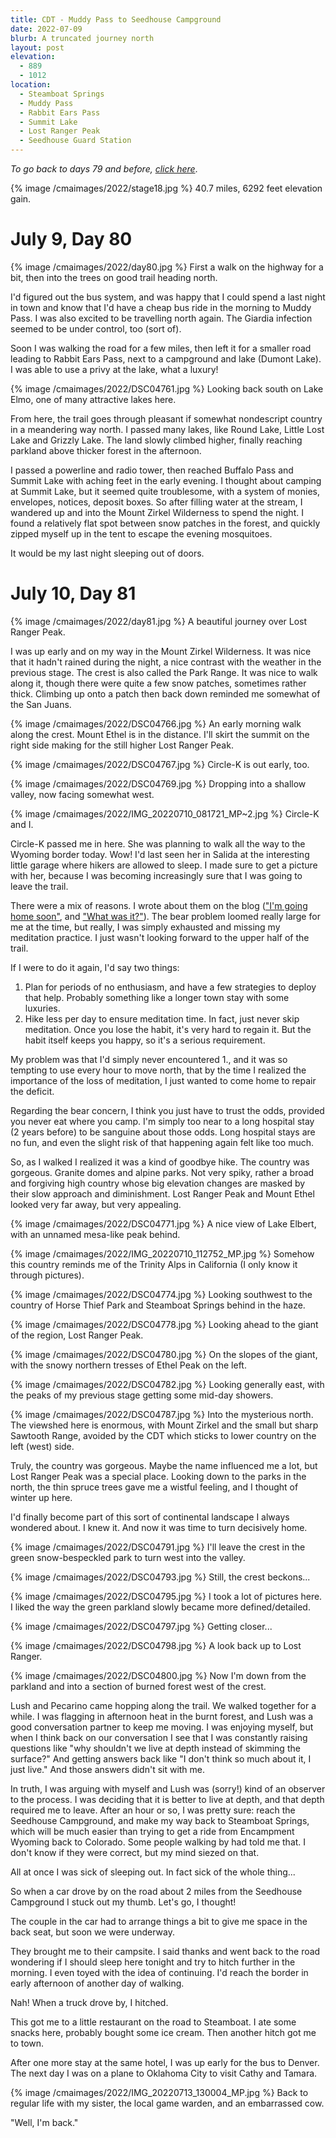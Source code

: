 ```yaml
---
title: CDT - Muddy Pass to Seedhouse Campground
date: 2022-07-09
blurb: A truncated journey north
layout: post
elevation:
  - 889
  - 1012
location:
  - Steamboat Springs
  - Muddy Pass
  - Rabbit Ears Pass
  - Summit Lake
  - Lost Ranger Peak
  - Seedhouse Guard Station
---
```


*To go back to days 79 and before, [click here](grand-lake-steamboat-springs.html)*.

{% image /cmaimages/2022/stage18.jpg %}
40.7 miles, 6292 feet elevation gain.

# July 9, Day 80

{% image /cmaimages/2022/day80.jpg %}
First a walk on the highway for a bit, then into the trees on good trail
heading north.

I'd figured out the bus system, and was happy that I could spend a last
night in town and know that I'd have a cheap bus ride in the morning to
Muddy Pass. I was also excited to be travelling north again. The Giardia
infection seemed to be under control, too (sort of).

Soon I was walking the road for a few miles, then left it for a smaller
road leading to Rabbit Ears Pass, next to a campground and lake (Dumont
Lake). I was able to use a privy at the lake, what a luxury!

{% image /cmaimages/2022/DSC04761.jpg %}
Looking back south on Lake Elmo, one of many attractive lakes here.

From here, the trail goes through pleasant if somewhat nondescript country
in a meandering way north. I passed many lakes, like Round Lake, Little
Lost Lake and Grizzly Lake. The land slowly climbed higher, finally
reaching parkland above thicker forest in the afternoon.

I passed a powerline and radio tower, then reached Buffalo Pass and
Summit Lake with aching feet in the early evening. I thought about
camping at Summit Lake, but it seemed quite troublesome, with a system
of monies, envelopes, notices, deposit boxes. So after filling water
at the stream, I wandered up and into the Mount Zirkel Wilderness
to spend the night. I found a relatively flat spot between snow patches
in the forest, and quickly zipped myself up in the tent to escape
the evening mosquitoes.

It would be my last night sleeping out of doors.

# July 10, Day 81

{% image /cmaimages/2022/day81.jpg %}
A beautiful journey over Lost Ranger Peak.

I was up early and on my way in the Mount Zirkel Wilderness.
It was nice that it hadn't rained during the night, a nice contrast with
the weather in the previous stage.
The crest is also called the Park Range. It was nice to walk along it, though
there were quite a few snow patches, sometimes rather thick. Climbing up
onto a patch then back down reminded me somewhat of the San Juans.

{% image /cmaimages/2022/DSC04766.jpg %}
An early morning walk along the crest. Mount Ethel is in the distance.
I'll skirt the summit on the right side making for the still higher Lost
Ranger Peak.

{% image /cmaimages/2022/DSC04767.jpg %}
Circle-K is out early, too.

{% image /cmaimages/2022/DSC04769.jpg %}
Dropping into a shallow valley, now facing somewhat west.

{% image /cmaimages/2022/IMG_20220710_081721_MP~2.jpg %}
Circle-K and I.

Circle-K passed me in here. She was planning to walk all the way to
the Wyoming border today. Wow! I'd last seen her in Salida at the interesting
little garage where hikers are allowed to sleep. I made sure to get a
picture with her, because I was becoming increasingly sure that I was
going to leave the trail.

There were a mix of reasons. I wrote about them on the blog (["I'm going
home soon"](https://getting-lost-on-the-cdt.blogspot.com/2022/07/im-going-home-soon.html),
and ["What was it?"](https://getting-lost-on-the-cdt.blogspot.com/2022/07/what-was-it.html)). The bear problem
loomed really large for me at the time, but really, I was
simply exhausted and missing my meditation practice. I just wasn't looking
forward to the upper half of the trail.

If I were to do it again, I'd say two things:

1. Plan for periods of no enthusiasm, and have a few strategies to deploy
   that help. Probably something like a longer town stay with some luxuries.
2. Hike less per day to ensure meditation time. In fact, just never skip
   meditation. Once you lose the habit, it's very hard to regain it. But
   the habit itself keeps you happy, so it's a serious requirement.

My problem was that I'd simply never encountered 1., and it was so tempting
to use every hour to move north, that by the time I realized the importance
of the loss of meditation, I just wanted to come home to repair the deficit.

Regarding the bear concern, I think you just have to trust the odds, provided
you never eat where you camp. I'm simply too near to a long hospital stay
(2 years before) to be sanguine about those odds. Long hospital stays are
no fun, and even the slight risk of that happening again felt like too much.

So, as I walked I realized it was a kind of goodbye hike. The country was
gorgeous. Granite domes and alpine parks. Not very spiky, rather a broad
and forgiving high country whose big elevation changes are masked by their
slow approach and diminishment. Lost Ranger Peak and Mount Ethel looked very
far away, but very appealing.

{% image /cmaimages/2022/DSC04771.jpg %}
A nice view of Lake Elbert, with an unnamed mesa-like peak behind.

{% image /cmaimages/2022/IMG_20220710_112752_MP.jpg %}
Somehow this country reminds me of the Trinity Alps in California (I only
know it through pictures).

{% image /cmaimages/2022/DSC04774.jpg %}
Looking southwest to the country of Horse Thief Park and Steamboat Springs
behind in the haze.

{% image /cmaimages/2022/DSC04778.jpg %}
Looking ahead to the giant of the region, Lost Ranger Peak.

{% image /cmaimages/2022/DSC04780.jpg %}
On the slopes of the giant, with the snowy northern tresses of Ethel Peak
on the left.

{% image /cmaimages/2022/DSC04782.jpg %}
Looking generally east, with the peaks of my previous stage getting some
mid-day showers.

{% image /cmaimages/2022/DSC04787.jpg %}
Into the mysterious north. The viewshed here is enormous, with Mount Zirkel
and the small but sharp Sawtooth Range, avoided by the CDT which sticks
to lower country on the left (west) side.

Truly, the country was gorgeous. Maybe the name influenced me a lot,
but Lost Ranger Peak was a special place. Looking down to the parks in the
north, the thin spruce trees gave me a wistful feeling, and I thought of
winter up here.

I'd finally become part of this sort of continental landscape I always
wondered about. I knew it. And now it was time to turn decisively home.

{% image /cmaimages/2022/DSC04791.jpg %}
I'll leave the crest in the green snow-bespeckled park to turn west into
the valley.

{% image /cmaimages/2022/DSC04793.jpg %}
Still, the crest beckons...

{% image /cmaimages/2022/DSC04795.jpg %}
I took a lot of pictures here. I liked the way the green parkland slowly
became more defined/detailed.

{% image /cmaimages/2022/DSC04797.jpg %}
Getting closer...

{% image /cmaimages/2022/DSC04798.jpg %}
A look back up to Lost Ranger.

{% image /cmaimages/2022/DSC04800.jpg %}
Now I'm down from the parkland and into a section of burned forest west of
the crest.

Lush and Pecarino came hopping along the trail. We walked together for
a while. I was flagging in afternoon heat in the burnt forest, and Lush was
a good conversation partner to keep me moving. I was enjoying myself, but
when I think back on our conversation I see that I was constantly raising
questions like "why shouldn't we live at depth instead of skimming the
surface?" And getting answers back like "I don't think so much about it,
I just live." And those answers didn't sit with me.

In truth, I was arguing with myself and Lush was (sorry!) kind of an
observer to the process. I was deciding that it is better to live at depth,
and that depth required me to leave. After an hour or so, I was pretty sure:
reach the Seedhouse Campground, and make my way back to Steamboat Springs,
which will be much easier than trying to get a ride from Encampment Wyoming
back to Colorado. Some people walking by had told me that. I don't know
if they were correct, but my mind siezed on that.

All at once I was sick of sleeping out. In fact sick of the whole thing...

So when a car drove by on the road about 2 miles from the Seedhouse Campground
I stuck out my thumb. Let's go, I thought!

The couple in the car had to arrange things a bit to give me space in the back
seat, but soon we were underway.

They brought me to their campsite. I said thanks and went back to the road
wondering if I should sleep here tonight and try to hitch further in the
morning. I even toyed with the idea of continuing. I'd reach the border in
early afternoon of another day of walking.

Nah! When a truck drove by, I hitched.

This got me to a little restaurant on the road to Steamboat. I ate some snacks
here, probably bought some ice cream. Then another hitch got me to town.

After one more stay at the same hotel, I was up early for the bus to Denver.
The next day I was on a plane to Oklahoma City to visit Cathy and Tamara.

{% image /cmaimages/2022/IMG_20220713_130004_MP.jpg %}
Back to regular life with my sister, the local game warden, and an
embarrassed cow.

"Well, I'm back."
